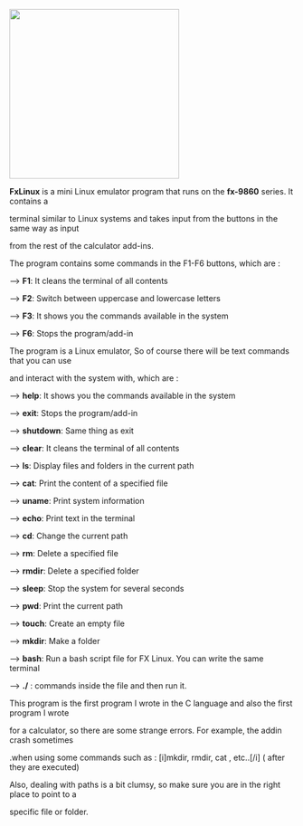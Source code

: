 <img src="https://github.com/mohdmot/FxLinux/logo.png" width="300"></img>



**FxLinux** is a mini Linux emulator program that runs on the **fx-9860** series. It contains a 

terminal similar to Linux systems and takes input from the buttons in the same way as input 

from the rest of the calculator add-ins.



The program contains some commands in the F1-F6 buttons, which are :

--> **F1**:   It cleans the terminal of all contents

--> **F2**:   Switch between uppercase and lowercase letters

--> **F3**:    It shows you the commands available in the system

--> **F6**: Stops the program/add-in



The program is a Linux emulator, So of course there will be text commands that you can use 

and interact with the system with, which are :

--> **help**:     It shows you the commands available in the system

--> **exit**:      Stops the program/add-in

--> **shutdown**:  Same thing as exit

--> **clear**:     It cleans the terminal of all contents

--> **ls**:         Display files and folders in the current path

--> **cat**:       Print the content of a specified file

--> **uname**:  Print system information

--> **echo**:     Print text in the terminal

--> **cd**:        Change the current path

--> **rm**:        Delete a specified file

--> **rmdir**:     Delete a specified folder

--> **sleep**:    Stop the system for several seconds

--> **pwd**:      Print the current path

--> **touch**:    Create an empty file

--> **mkdir**:    Make a folder

--> **bash**:      Run a bash script file for FX Linux. You can write the same terminal 

--> **./** :          commands inside the file and then run it.



This program is the first program I wrote in the C language and also the first program I wrote 

for a calculator, so there are some strange errors. For example, the addin crash sometimes 

.when using some commands such as : [i]mkdir, rmdir, cat , etc..[/i] ( after they are executed)

Also, dealing with paths is a bit clumsy, so make sure you are in the right place to point to a 

specific file or folder.
